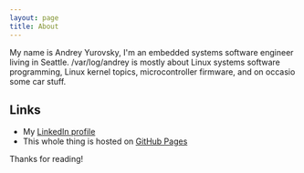 ```yaml
---
layout: page
title: About
---
```


<p class="message">
My name is Andrey Yurovsky, I'm an embedded systems software engineer living in
Seattle. /var/log/andrey is mostly about Linux systems software programming,
Linux kernel topics, microcontroller firmware, and on occasio some car stuff.
</p>

## Links

* My [LinkedIn profile](https://www.linkedin.com/in/andreyyurovsky)
* This whole thing is hosted on [GitHub Pages](https://pages.github.com)

Thanks for reading!
